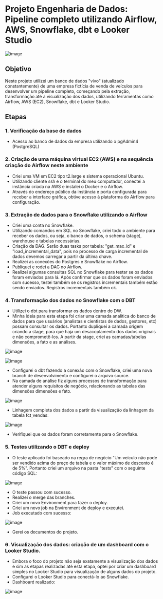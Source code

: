 # Projeto Engenharia de Dados: Pipeline completo utilizando Airflow, AWS, Snowflake, dbt e Looker Studio

![image](https://github.com/rexpires/Pipeline_completo/assets/105373494/8ef01e99-4399-4975-a060-4e63b504761a)

## Objetivo

Neste projeto utilizei um banco de dados "vivo" (atualizado constantemente) de uma empresa fictícia de venda de veículos para desenvolver um pipeline completo, começando pela extração, transformação até a visualização dos dados, utilizando ferramentas como Airflow, AWS (EC2), Snowflake, dbt e Looker Studio. 

## Etapas

### 1. Verificação da base de dados 
   - Acesso ao banco de dados da empresa utilizando o pgAdmin4 (PostgreSQL)

### 2. Criação de uma máquina virtual EC2 (AWS) e na sequência criação do Airflow neste ambiente
   - Criei uma VM em EC2 tipo t2.large e sistema operacional Ubuntu.
   - Utilizando cliente ssh e o terminal do meu computador, conectei a instância criada na AWS e instalei o Docker e o Airflow.
   - Através do endereço público da instância e porta configurada para receber a interface gráfica, obtive acesso à plataforma do Airflow para configuração.

### 3. Extração de dados para o Snowflake utilizando o Airflow 
   - Criei uma conta no Snowflake.
   - Utilizando comandos em SQL no Snowflake, criei todo o ambiente para receber os dados, ou seja, o banco de dados, o schema (stage), warehouse e tabelas necessárias.
   - Criação da DAG. Serão duas tasks por tabela: "get_max_id" e "load_incremental_data", pois no processo de carga incremental de dados devemos carregar a partir da última chave.
   - Realizei as conexões do Postgres e Snowflake no Airflow.
   - Publiquei e rodei a DAG no Airflow.
   - Realizei algumas consultas SQL no Snowflake para testar se os dados foram enviados para lá. Após confirmar que os dados foram enviados com sucesso, testei também se os registros incrementais também estão sendo enviados. Registros incrementais também ok.

### 4. Transformação dos dados no Snowflake com o DBT 
   - Utilizei o dbt para transformar os dados dentro do DW.
   - Minha ideia para esta etapa foi criar uma camada analítica do banco de dados para que usuários (analistas e cientistas de dados, gestores, etc) possam consultar os dados. Portanto dupliquei a camada origem criando a stage, para que haja um desacoplamento dos dados originais e não comprometê-los. A partir da stage, criei as camadas/tabelas dimensões, a fato e as análises.
     
![image](https://github.com/rexpires/Pipeline_completo/assets/105373494/795442eb-dc7b-45a1-a6c8-0f1713816eb5)

![image](https://github.com/rexpires/Pipeline_completo/assets/105373494/8291dbf9-741a-4838-9c18-2b22f86c1ab6)

   - Configurei o dbt fazendo a conexão com o Snowflake, criei uma nova branch de desenvolvimento e configurei o arquivo source.
   - Na camada de análise fiz alguns processos de transformação para atender alguns requisitos de negócio, relacionando as tabelas das dimensões dimensões e fato.

![image](https://github.com/rexpires/Pipeline_completo/assets/105373494/57e8f99b-1dba-4df1-a857-5a0271ba3220)

   - Linhagem completa dos dados a partir da visualização da linhagem da tabela fct_vendas:

![image](https://github.com/rexpires/Pipeline_completo/assets/105373494/13ce24bd-570c-4408-9a95-8c9b7a2a875d)

   - Verifiquei que os dados foram corretamente para o Snowflake.

### 5. Testes utilizando o DBT e deploy

   - O teste aplicado foi baseado na regra de negócio "Um veículo não pode ser vendido acima do preço de tabela e o valor máximo de desconto é de 5%". Portanto criei um arquivo na pasta "tests" com o seguinte código SQL:

![image](https://github.com/rexpires/Pipeline_completo/assets/105373494/f4f9f5e6-6db7-4469-b1f5-34941b636f33)

   - O teste passou com sucesso.
   - Realizei o merge das branches.
   - Criei um novo Environment para fazer o deploy.
   - Criei um novo job na Environment de deploy e executei.
   - Job executado com sucesso:
     
![image](https://github.com/rexpires/Pipeline_completo/assets/105373494/081d9a6c-ba0d-481b-963e-3dea863f5105)

   - Gerei os documentos do projeto.  

### 6. Visualização dos dados: criação de um dashboard com o Looker Studio.

   - Embora o foco do projeto não seja exatamente a visualização dos dados e sim as etapas realizadas até esta etapa, optei por criar um dashboard simples no Looker Studio para visualização de alguns dados do projeto.  
   - Configurei o Looker Studio para conectá-lo ao Snowflake.
   - Dashboard realizado:
     
![image](https://github.com/rexpires/Pipeline_completo/assets/105373494/9ed8a7e1-3203-488a-88a3-9dd6a6dd5c64)

